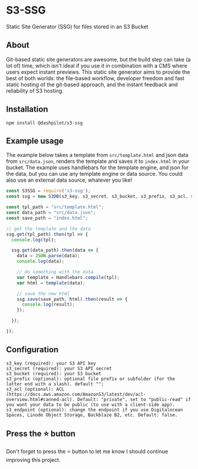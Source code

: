 # S3-SSG

Static Site Generator (SSG) for files stored in an S3 Bucket

## About

Git-based static site generators are awesome, but the build step can take (a lot of) time, which isn't ideal if you use it in combination with a CMS where users expect instant previews. This static site generator aims to provide the best of both worlds: the file-based workflow, developer freedom and fast static hosting of the git-based approach, and the instant feedback and reliability of S3 hosting.

## Installation

`npm install @dashpilot/s3-ssg`

## Example usage

The example below takes a template from `src/template.html` and json data from `src/data.json`, renders the template and saves it to `index.html` in your bucket. The example uses handlebars for the template engine, and json for the data, but you can use any template engine or data source. You could also use an external data source, whatever you like!

```javascript
const S3SSG = require('s3-ssg');
const ssg = new S3DB(s3_key, s3_secret, s3_bucket, s3_prefix, s3_acl, s3_endpoint);

const tpl_path = "src/template.html";
const data_path = "src/data.json";
const save_path = "index.html";

// get the template and the data
ssg.get(tpl_path).then(tpl => {
  console.log(tpl);

  ssg.get(data_path).then(data => {
    data = JSON.parse(data);
    console.log(data);

    // do something with the data
    var template = Handlebars.compile(tpl);
    var html = template(data);

    // save the new html
    ssg.save(save_path, html).then(result => {
      console.log(result);
    });

  });

});
```

## Configuration

    s3_key (required): your S3 API key
    s3_secret (required): your S3 API secret
    s3_bucket (required): your S3 bucket
    s3_prefix (optional): optional file prefix or subfolder (for the latter end with a slash). default "";
    s3_acl (optional): ACL (https://docs.aws.amazon.com/AmazonS3/latest/dev/acl-overview.html#canned-acl). Default: "private", set to "public-read" if you want your data to be public (to use with a client-side app).
    s3_endpoint (optional): change the endpoint if you use Digitalocean Spaces, Linode Object Storage, Backblaze B2, etc. Default: false.

## Press the :star: button

Don't forget to press the :star: button to let me know I should continue improving this project.
